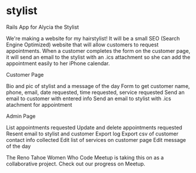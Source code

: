 stylist
=======

Rails App for Alycia the Stylist

We're making a website for my hairstylist!  It will be a small SEO (Search Engine Optimized) website that will allow customers to request appointments.  When a customer completes the form on the customer page, it will send an email to the stylist with an .ics attachment so she can add the appointment easily to her iPhone calendar.

Customer Page

Bio and pic of stylist and a message of the day
Form to get customer name, phone, email, date requested, time requested, service requested
Send an email to customer with entered info
Send an email to stylist with .ics atachment for appointment

Admin Page

List appointments requested
Update and delete appointments requested
Resent email to stylist and customer
Export log
Export csv of customer contact info collected
Edit list of services on customer page
Edit message of the day

The Reno Tahoe Women Who Code Meetup is taking this on as a collaborative project.  Check out our progress on Meetup.

